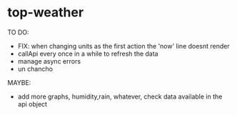 # top-weather

TO DO:

- FIX: when changing units as the first action the 'now' line doesnt render
- callApi every once in a while to refresh the data
- manage async errors
- un chancho

MAYBE:

- add more graphs, humidity,rain, whatever, check data available in the api object
